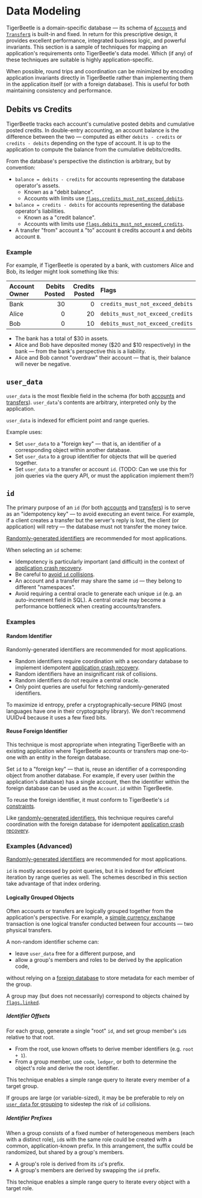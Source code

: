 # Data Modeling

TigerBeetle is a domain-specific database — its schema of [`Account`s](../reference/accounts.md)
and [`Transfer`s](../reference/transfers.md) is built-in and fixed. In return for this prescriptive
design, it provides excellent performance, integrated business logic, and powerful invariants.
This section is a sample of techniques for mapping an application's requirements onto TigerBeetle's
data model. Which (if any) of these techniques are suitable is highly application-specific.

When possible, round trips and coordination can be minimized by encoding application invariants
directly in TigerBeetle rather than implementing them in the application itself (or with a foreign
database). This is useful for both maintaining consistency and performance.

## Debits vs Credits

TigerBeetle tracks each account's cumulative posted debits and cumulative posted credits.
In double-entry accounting, an account balance is the difference between the two — computed as
either `debits - credits` or `credits - debits` depending on the type of account. It is up to the
application to compute the balance from the cumulative debits/credits.

From the database's perspective the distinction is arbitrary, but by convention:

  - `balance = debits - credits` for accounts representing the database operator's assets.
    - Known as a "debit balance".
    - Accounts with limits use
      [`flags.credits_must_not_exceed_debits`](../reference/accounts.md#flagscredits_must_not_exceed_debits).
  - `balance = credits - debits` for accounts representing the database operator's liabilities.
    - Known as a "credit balance".
    - Accounts with limits use
      [`flags.debits_must_not_exceed_credits`](../reference/accounts.md#flagsdebits_must_not_exceed_credits).
  - A transfer "from" account `A` "to" account `B` credits account `A` and debits account `B`.

### Example

For example, if TigerBeetle is operated by a bank, with customers Alice and Bob, its
ledger might look something like this:

| Account Owner | Debits Posted | Credits Posted | Flags                            |
| :------------ | ------------: | -------------: | :------------------------------- |
| Bank          |            30 |              0 | `credits_must_not_exceed_debits` |
| Alice         |             0 |             20 | `debits_must_not_exceed_credits` |
| Bob           |             0 |             10 | `debits_must_not_exceed_credits` |

- The bank has a total of $30 in assets.
- Alice and Bob have deposited money ($20 and $10 respectively) in the bank — from the bank's
  perspective this is a liability.
- Alice and Bob cannot "overdraw" their account — that is, their balance will never be negative.

## `user_data`

`user_data` is the most flexible field in the schema (for both
[accounts](../reference/accounts.md#user_data) and [transfers](../reference/transfers.md#user_data)).
`user_data`'s contents are arbitrary, interpreted only by the application.

`user_data` is indexed for efficient point and range queries.

Example uses:

- Set `user_data` to a "foreign key" — that is, an identifier of a corresponding object within
  another database.
- Set `user_data` to a group identifier for objects that will be queried together.
- Set `user_data` to a transfer or account `id`.
  (TODO: Can we use this for join queries via the query API, or must the application implement them?)

## `id`

The primary purpose of an `id` (for both [accounts](../reference/accounts.md#id) and
[transfers](../reference/transfers.md#id)) is to serve as an "idempotency key" — to avoid
executing an event twice. For example, if a client creates a transfer but the server's reply is
lost, the client (or application) will retry — the database must not transfer the money twice.

[Randomly-generated identifiers](#random-identifier) are recommended for most applications.

When selecting an `id` scheme:

- Idempotency is particularly important (and difficult) in the context of
  [application crash recovery](./integration.md#consistency-with-foreign-databases).
- Be careful to [avoid `id` collisions](https://en.wikipedia.org/wiki/Birthday_problem).
- An account and a transfer may share the same `id` — they belong to different "namespaces".
- Avoid requiring a central oracle to generate each unique `id` (e.g. an auto-increment field in SQL).
  A central oracle may become a performance bottleneck when creating accounts/transfers.

### Examples
#### Random Identifier

Randomly-generated identifiers are recommended for most applications.

- Random identifiers require coordination with a secondary database to implement idempotent
  [application crash recovery](./integration.md#consistency-with-foreign-databases).
- Random identifiers have an insignificant risk of collisions.
- Random identifiers do not require a central oracle.
- Only point queries are useful for fetching randomly-generated identifiers.

To maximize id entropy, prefer a cryptographically-secure PRNG (most languages have one in their
cryptography library). We don't recommend UUIDv4 because it uses a few fixed bits.

#### Reuse Foreign Identifier

This technique is most appropriate when integrating TigerBeetle with an existing application
where TigerBeetle accounts or transfers map one-to-one with an entity in the foreign database.

Set `id` to a "foreign key" — that is, reuse an identifier of a corresponding object from another
database. For example, if every user (within the application's database) has a single account, then
the identifier within the foreign database can be used as the `Account.id` within TigerBeetle.

To reuse the foreign identifier, it must conform to TigerBeetle's `id`
[constraints](../reference/accounts.md#id).

Like [randomly-generated identifiers](#random-identifier), this technique requires careful
coordination with the foreign database for idempotent
[application crash recovery](./integration.md#consistency-with-foreign-databases).

### Examples (Advanced)

[Randomly-generated identifiers](#random-identifier) are recommended for most applications.

`id` is mostly accessed by point queries, but it is indexed for efficient iteration by range
queries as well. The schemes described in this section take advantage of that index ordering.

#### Logically Grouped Objects

Often accounts or transfers are logically grouped together from the application's perspective.
For example, a [simple currency exchange](../recipes/currency-exchange.md) transaction is one
logical transfer conducted between four accounts — two physical transfers.

A non-random identifier scheme can:

  - leave `user_data` free for a different purpose, and
  - allow a group's members and roles to be derived by the application code,

without relying on a [foreign database](#reuse-foreign-identifier) to store metadata for each
member of the group.

A group may (but does not necessarily) correspond to objects chained by
[`flags.linked`](../reference/transfers.md#flagslinked).

##### Identifier Offsets

For each group, generate a single "root" `id`, and set group member's `id`s relative to that root.

- From the root, use known offsets to derive member identifiers (e.g. `root + 1`).
- From a group member, use `code`, `ledger`, or both to determine the object's role and derive the
  root identifier.

This technique enables a simple range query to iterate every member of a target group.

If groups are large (or variable-sized), it may be be preferable to rely on
[`user_data` for grouping](#user_data) to sidestep the risk of `id` collisions.

##### Identifier Prefixes

When a group consists of a fixed number of heterogeneous members (each with a distinct role),
`id`s with the same role could be created with a common, application-known prefix.
In this arrangement, the suffix could be randomized, but shared by a group's members.

- A group's role is derived from its `id`'s prefix.
- A group's members are derived by swapping the `id` prefix.

This technique enables a simple range query to iterate every object with a target role.